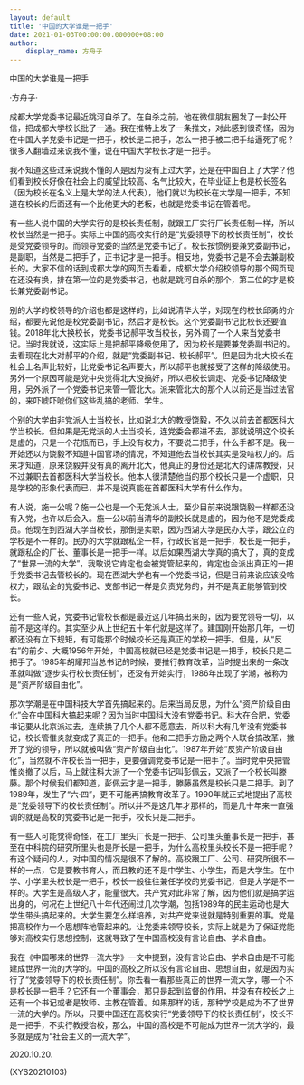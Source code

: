 ```yaml
---
layout: default
title: '中国的大学谁是一把手'
date: 2021-01-03T00:00:00.000000+08:00
author:
    display_name: 方舟子
---
```


中国的大学谁是一把手

·方舟子·

成都大学党委书记最近跳河自杀了。在自杀之前，他在微信朋友圈发了一封公开信，把成都大学校长批了一通。我在推特上发了一条推文，对此感到很奇怪，因为在中国大学党委书记是一把手，校长是二把手，怎么一把手被二把手给逼死了呢？很多人翻墙过来说我不懂，说在中国大学校长才是一把手。

我不知道这些过来说我不懂的人是因为没有上过大学，还是在中国白上了大学？他们看到校长好像在社会上的威望比较高、名气比较大，在毕业证上也是校长签名（因为校长在名义上是大学的法人代表），他们就以为校长在大学是一把手，不知道在校长的后面还有一个比他更大的老板，也就是党委书记在管着呢。

有一些人说中国的大学实行的是校长责任制，就跟工厂实行厂长责任制一样，所以校长当然是一把手。实际上中国的高校实行的是“党委领导下的校长责任制”，校长是受党委领导的。而领导党委的当然是党委书记了。校长按惯例要兼党委副书记，是副职，当然是二把手了，正书记才是一把手。相反地，党委书记是不会去兼副校长的。大家不信的话到成都大学的网页去看看，成都大学介绍校领导的那个网页现在还没有换，排在第一位的是党委书记，也就是跳河自杀的那个，第二位的才是校长兼党委副书记。

别的大学的校领导的介绍也都是这样的，比如说清华大学，对现在的校长邱勇的介绍，都要先说他是校党委副书记，然后才是校长。这个党委副书记比校长还要值钱。2018年北大换校长，党委书记郝平改当校长，另外调了一个人来当党委书记。当时我就说，这实际上是把郝平降级使用了，因为校长是要兼党委副书记的。去看现在北大对郝平的介绍，就是“党委副书记、校长郝平”。但是因为北大校长在社会上名声比较好，比党委书记名声要大，所以郝平也就接受了这样的降级使用。另外一个原因可能是党中央觉得北大没搞好，所以把校长调走、党委书记降级使用，另外派了一个党委书记来管一管北大。派来管北大的那个人以前还是当过法官的，来吓唬吓唬你们这些乱搞的老师、学生。

个别的大学由非党派人士当校长，比如说北大的教授饶毅，不久以前去首都医科大学当校长。但如果是无党派的人士当校长，连党委会都进不去，那就说明这个校长是虚的，只是一个花瓶而已，手上没有权力，不要说二把手，什么手都不是。我一开始还以为饶毅不知道中国官场的情况，不知道他去当校长其实是没啥权力的。后来才知道，原来饶毅并没有真的离开北大，他真正的身份还是北大的讲席教授，只不过兼职去首都医科大学当校长。他本人很清楚他当的那个校长只是一个虚职，只是学校的形象代表而已，并不是说真能在首都医科大学有什么作为。

有人说，施一公呢？施一公也是一个无党派人士，至少目前来说跟饶毅一样都还没有入党，也许以后会入。施一公以前当清华的副校长就是虚的，因为他不是党委成员。他现在到西湖大学当校长，那倒是实职，因为西湖大学是民办大学，跟公立的学校是不一样的。民办的大学就跟私企一样，行政长官是一把手，校长是一把手，就跟私企的厂长、董事长是一把手一样。以后如果西湖大学真的搞大了，真的变成了“世界一流的大学”，我敢说它肯定也会被党管起来的，肯定也会派出真正的一把手党委书记去管校长的。现在西湖大学也有一个党委书记，但是目前来说应该没啥权力，跟私企的党委书记、支部书记一样是负责党务的，并不是真正能够管到校长。

还有一些人说，党委书记管校长都是最近这几年搞出来的，因为要党领导一切，以前不是这样的。其实至少从上世纪五十年代就是这样了。建国刚开始那几年，一切都还没有立下规矩，有可能那个时候校长还是真正的学校一把手。但是，从“反右”的前夕、大概1956年开始，中国高校就已经是党委书记是一把手，校长只是二把手了。1985年胡耀邦当总书记的时候，要推行教育改革，当时提出来的一条改革就叫做“逐步实行校长责任制”，还没有开始实行，1986年出现了学潮，被称为是“资产阶级自由化”。

那次学潮是在中国科技大学首先搞起来的。后来当局反思，为什么“资产阶级自由化”会在中国科大搞起来呢？因为当时中国科大没有党委书记。科大在合肥，党委书记要从北京派过去，连续换了几个人都不愿意去，所以科大有几年没有党委书记，校长管惟炎就变成了真正的一把手。他和二把手方励之两个人联合搞改革，撇开了党的领导，所以就被叫做“资产阶级自由化”。1987年开始“反资产阶级自由化”，当然就不许校长当一把手，更要强调党委书记是一把手了。当时党中央把管惟炎撤了以后，马上就往科大派了一个党委书记叫彭佩云，又派了一个校长叫滕藤。那个时候我们都知道，彭佩云才是一把手，滕藤虽然是校长只是二把手。到了1989年，发生了“六·四”，更不可能再搞教育改革了。1990年就正式地提出了高校是“党委领导下的校长责任制”。所以并不是这几年才那样的，而是几十年来一直强调的就是高校的党委书记是一把手，校长只是二把手。

有一些人可能觉得奇怪，在工厂里头厂长是一把手、公司里头董事长是一把手，甚至在中科院的研究所里头也是所长是一把手，为什么高校里头校长不是一把手呢？有这个疑问的人，对中国的情况是很不了解的。高校跟工厂、公司、研究所很不一样的一点，它是要教书育人，而且教的还不是中学生、小学生，而是大学生。在中学、小学里头校长是一把手，校长一般往往兼任学校的党委书记，但是大学是不一样的。大学生是高级人才，能量很大。共产党对此非常了解，因为他们就是搞学运出身的，何况在上世纪八十年代还闹过几次学潮，包括1989年的民主运动也是大学生带头搞起来的。大学生要怎么样培养，对共产党来说就是特别重要的事。党是把高校作为一个思想阵地管起来的。让党委来领导校长，实际上就是为了保证党能够对高校实行思想控制，这就导致了在中国高校没有言论自由、学术自由。

我在《中国哪来的世界一流大学》一文中提到，没有言论自由、学术自由是不可能建成世界一流的大学的。中国的高校之所以没有言论自由、思想自由，就是因为实行了“党委领导下的校长责任制”。你去看一看那些真正的世界一流大学，哪一个不是校长是一把手？它还有一个董事会，那只是起到监督的作用，并没有在校长之上还有一个书记或者是牧师、主教在管着。如果那样的话，那种学校是成为不了世界一流的大学的。所以，只要中国还在高校实行“党委领导下的校长责任制”，校长不是一把手，不实行教授治校，那么，中国的高校是不可能成为世界一流大学的，最多就是成为“社会主义的一流大学”。

2020.10.20.

(XYS20210103)

